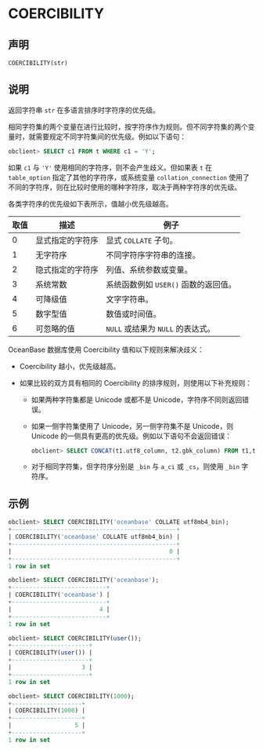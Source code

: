 # COERCIBILITY

## 声明

```sql
COERCIBILITY(str)
```

## 说明

返回字符串 `str` 在多语言排序时字符序的优先级。

相同字符集的两个变量在进行比较时，按字符序作为规则。但不同字符集的两个变量时，就需要规定不同字符集间的优先级。例如以下语句：

```sql
obclient> SELECT c1 FROM t WHERE c1 = 'Y';
```

如果 `c1` 与 `'Y'` 使用相同的字符序，则不会产生歧义。但如果表 `t` 在 `table_option` 指定了其他的字符序，或系统变量 `collation_connection` 使用了不同的字符序，则在比较时使用的哪种字符序，取决于两种字符序的优先级。

各类字符序的优先级如下表所示，值越小优先级越高。

| 取值 |    描述    |            例子            |
|----|----------|--------------------------|
| 0  | 显式指定的字符序 | 显式 `COLLATE` 子句。         |
| 1  | 无字符序     | 不同字符序字符串的连接。             |
| 2  | 隐式指定的字符序 | 列值、系统参数或变量。              |
| 3  | 系统常数     | 系统函数例如 `USER()` 函数的返回值。  |
| 4  | 可降级值     | 文字字符串。                   |
| 5  | 数字型值     | 数值或时间值。                  |
| 6  | 可忽略的值    | `NULL` 或结果为 `NULL` 的表达式。 |

OceanBase 数据库使用 Coercibility 值和以下规则来解决歧义：

* Coercibility 越小，优先级越高。

* 如果比较的双方具有相同的 Coercibility 的排序规则，则使用以下补充规则：

  * 如果两种字符集都是 Unicode 或都不是 Unicode，字符序不同则返回错误。

  * 如果一侧字符集使用了 Unicode，另一侧字符集不是 Unicode，则 Unicode 的一侧具有更高的优先级。例如以下语句不会返回错误：

    ```sql
    obclient> SELECT CONCAT(t1.utf8_column, t2.gbk_column) FROM t1,t2;
    ```

  * 对于相同字符集，但字符序分别是 `_bin` 与 `a_ci` 或 `_cs`，则使用 `_bin` 字符序。

## 示例

```sql
obclient> SELECT COERCIBILITY('oceanbase' COLLATE utf8mb4_bin);
+-----------------------------------------------+
| COERCIBILITY('oceanbase' COLLATE utf8mb4_bin) |
+-----------------------------------------------+
|                                             0 |
+-----------------------------------------------+
1 row in set

obclient> SELECT COERCIBILITY('oceanbase');
+---------------------------+
| COERCIBILITY('oceanbase') |
+---------------------------+
|                         4 |
+---------------------------+
1 row in set

obclient> SELECT COERCIBILITY(user());
+----------------------+
| COERCIBILITY(user()) |
+----------------------+
|                    3 |
+----------------------+
1 row in set

obclient> SELECT COERCIBILITY(1000);
+--------------------+
| COERCIBILITY(1000) |
+--------------------+
|                  5 |
+--------------------+
1 row in set
```

